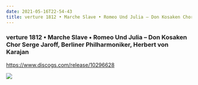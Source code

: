```yaml
---
date: 2021-05-16T22-54-43
title: verture 1812 • Marche Slave • Romeo Und Julia – Don Kosaken Chor Serge Jaroff, Berliner Philharmoniker, Herbert von Karajan
---
```

### verture 1812 • Marche Slave • Romeo Und Julia – Don Kosaken Chor Serge Jaroff, Berliner Philharmoniker, Herbert von Karajan
https://www.discogs.com/release/10296628

![](dayone-moment://F513283FCDDA49DF9D3F016F4914BB8B)
